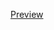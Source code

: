 <a href="https://htmlpreview.github.io/?https://github.com/quet-romain/exo-framework/blob/master/index.html">Preview</a>
